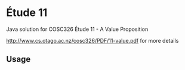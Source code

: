 # Étude 11

Java solution for COSC326 Étude 11 - A Value Proposition

http://www.cs.otago.ac.nz/cosc326/PDF/11-value.pdf for more details

## Usage
